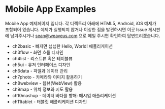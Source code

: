 # Mobile App Examples

Mobile App 예제페이지 입니다. 각 디렉토리 아래에 HTML5, Android, iOS 예제가 포함되어 있습니다. 예제가 실행되지 않거나 이상한 점을 발견하시면 이곳 Issue 게시판에 남겨주시거나 sean@weaveus.com 으로 메일 주시면 확인하여 답변드리겠습니다.

* ch2basic - 빠지면 섭섭한 Hello, World! 애플리케이션
* ch3flow - 화면 흐름 디자인
* ch4list - 리스트뷰 혹은 테이블뷰
* ch5ui - 유저 인터페이스 디자인
* ch6data - 파일과 데이터 관리
* ch7photo - 카메라와 이미지 활용하기
* ch8webview - 웹뷰(WebView) 활용
* ch9map - 위치 정보와 지도 활용
* ch10mashup - 데이터 바다를 향해: 매시업 애플리케이션
* ch11tablet - 태블릿 애플리케이션 디자인
